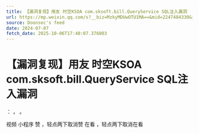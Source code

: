 ```yaml
---
title: 【漏洞复现】用友 时空KSOA com.sksoft.bill.QueryService SQL注入漏洞
url: https://mp.weixin.qq.com/s?__biz=MzkyMDUwOTU1MA==&mid=2247484330&idx=1&sn=30b6750a83808473315d61c92afd6e18
source: Doonsec's feed
date: 2024-07-07
fetch_date: 2025-10-06T17:40:07.376003
---
```


# 【漏洞复现】用友 时空KSOA com.sksoft.bill.QueryService SQL注入漏洞

：
，
。

视频
小程序
赞
，轻点两下取消赞
在看
，轻点两下取消在看